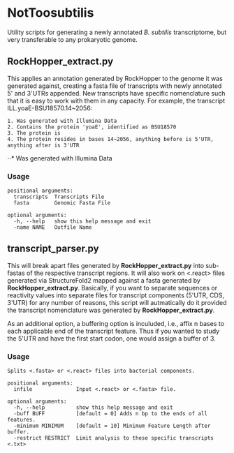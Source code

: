 # NotToosubtilis
Utility scripts for generating a newly annotated _B. subtilis_ transcriptome, but very transferable to any prokaryotic genome.

## RockHopper_extract.py
This applies an annotation generated by RockHopper to the genome it was generated against, creating a fasta file of 
transcripts with newly annotated 5' and 3'UTRs appended. New transcripts have specific nomenclature such that it is easy to work 
with them in any capacity. For example, the transcript ILL.yoaE-BSU18570.14~2056:
   
    1. Was generated with Illumina Data
    2. Contains the protein 'yoaE', identified as BSU18570
    3. The protein is 
    4. The protein resides in bases 14~2056, anything before is 5'UTR, anything after is 3'UTR



⋅⋅* Was generated with Illumina Data


### Usage

```
positional arguments:
  transcripts  Transcripts File
  fasta        Genomic Fasta File

optional arguments:
  -h, --help   show this help message and exit
  -name NAME   Outfile Name
```

## transcript_parser.py
This will break apart files generated by **RockHopper_extract.py** into sub-fastas of the respective transcript regions. It will
also work on <.react> files generated via StructureFold2 mapped against a fasta generated by **RockHopper_extract.py**. Basically, 
if you want to separate sequences or reactivity values into separate files for transcript components (5'UTR, CDS, 3'UTR) for any number
of reasons, this script will autmatically do it provided the transcript nomenclature was generated by **RockHopper_extract.py**.

As an additional option, a buffering option is inculuded, i.e., affix n bases to each applicable end of the transcript feature. Thus if you wanted
to study the 5'UTR and have the first start codon, one would assign a buffer of 3. 

### Usage

```
Splits <.fasta> or <.react> files into bacterial components.

positional arguments:
  infile              Input <.react> or <.fasta> file.

optional arguments:
  -h, --help          show this help message and exit
  -buff BUFF          [default = 0] Adds n bp to the ends of all features.
  -minimum MINIMUM    [default = 10] Minimum Feature Length after buffer.
  -restrict RESTRICT  Limit analysis to these specific transcripts <.txt>

```
